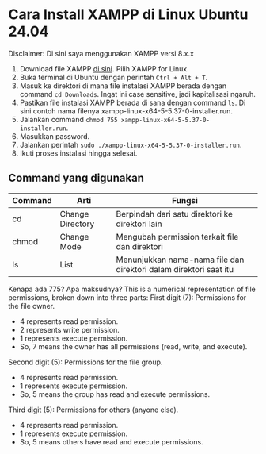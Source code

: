 # Cara Install XAMPP di Linux Ubuntu 24.04

Disclaimer: Di sini saya menggunakan XAMPP versi 8.x.x

1. Download file XAMPP [di sini](https://www.apachefriends.org/download.html). Pilih XAMPP for Linux.
2. Buka terminal di Ubuntu dengan perintah `Ctrl + Alt + T`.
3. Masuk ke direktori di mana file instalasi XAMPP berada dengan command `cd Downloads`. Ingat ini case sensitive, jadi kapitalisasi ngaruh.
4. Pastikan file instalasi XAMPP berada di sana dengan command `ls`. Di sini contoh nama filenya xampp-linux-x64-5-5.37-0-installer.run.
5. Jalankan command `chmod 755 xampp-linux-x64-5-5.37-0-installer.run`.
6. Masukkan password.
7. Jalankan perintah `sudo ./xampp-linux-x64-5-5.37-0-installer.run`.
8. Ikuti proses instalasi hingga selesai.

## Command yang digunakan
| Command | Arti | Fungsi |
|---------|------|--------|
| cd | Change Directory | Berpindah dari satu direktori ke direktori lain |
| chmod | Change Mode | Mengubah permission terkait file dan direktori |
| ls | List | Menunjukkan nama-nama file dan direktori dalam direktori saat itu |

Kenapa ada 775? Apa maksudnya?
This is a numerical representation of file permissions, broken down into three parts:
First digit (7): Permissions for the file owner.
- 4 represents read permission.
- 2 represents write permission.
- 1 represents execute permission.
- So, 7 means the owner has all permissions (read, write, and execute).

Second digit (5): Permissions for the file group.
- 4 represents read permission.
- 1 represents execute permission.
- So, 5 means the group has read and execute permissions.

Third digit (5): Permissions for others (anyone else).
- 4 represents read permission.
- 1 represents execute permission.
- So, 5 means others have read and execute permissions.
